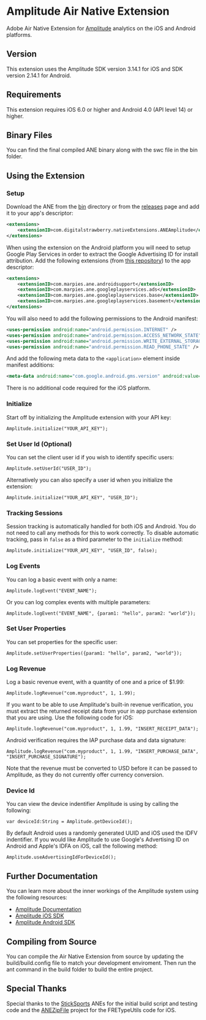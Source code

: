 # Amplitude Air Native Extension

Adobe Air Native Extension for [Amplitude](https://amplitude.com/) analytics on the iOS and Android platforms.

## Version

This extension uses the Amplitude SDK version 3.14.1 for iOS and SDK version 2.14.1 for Android.

## Requirements

This extension requires iOS 6.0 or higher and Android 4.0 (API level 14) or higher.

## Binary Files

You can find the final compiled ANE binary along with the swc file in the bin folder.

## Using the Extension

### Setup

Download the ANE from the [bin](bin/) directory or from the [releases](../../releases/) page and add it to your app's descriptor:

```xml
<extensions>
    <extensionID>com.digitalstrawberry.nativeExtensions.ANEAmplitude</extensionID>
</extensions>
```

When using the extension on the Android platform you will need to setup Google Play Services in order to extract the Google Advertising ID for install attribution. Add the following extensions (from [this repository](https://github.com/marpies/android-dependency-anes/releases/)) to the app descriptor:

```xml
<extensions>
    <extensionID>com.marpies.ane.androidsupport</extensionID>
    <extensionID>com.marpies.ane.googleplayservices.ads</extensionID>
    <extensionID>com.marpies.ane.googleplayservices.base</extensionID>
    <extensionID>com.marpies.ane.googleplayservices.basement</extensionID>
</extensions>
```

You will also need to add the following permissions to the Android manifest:

```xml
<uses-permission android:name="android.permission.INTERNET" />
<uses-permission android:name="android.permission.ACCESS_NETWORK_STATE" />
<uses-permission android:name="android.permission.WRITE_EXTERNAL_STORAGE"/>
<uses-permission android:name="android.permission.READ_PHONE_STATE" />
```

And add the following meta data to the `<application>` element inside manifest additions:

```xml
<meta-data android:name="com.google.android.gms.version" android:value="@integer/google_play_services_version" />
```

There is no additional code required for the iOS platform.

### Initialize

Start off by initializing the Amplitude extension with your API key:

```as3
Amplitude.initialize("YOUR_API_KEY");
```

### Set User Id (Optional)

You can set the client user id if you wish to identify specific users:

```as3
Amplitude.setUserId("USER_ID");
```

Alternatively you can also specify a user id when you initialize the extension:

```as3
Amplitude.initialize("YOUR_API_KEY", "USER_ID");
```

### Tracking Sessions

Session tracking is automatically handled for both iOS and Android. You do not need to call any methods for this to work correctly. To disable automatic tracking, pass in `false` as a third parameter to the `initialize` method:

```as3
Amplitude.initialize("YOUR_API_KEY", "USER_ID", false);
```

### Log Events

You can log a basic event with only a name:

```as3
Amplitude.logEvent("EVENT_NAME");
```

Or you can log complex events with multiple parameters:

```as3
Amplitude.logEvent("EVENT_NAME", {param1: "hello", param2: "world"});
```

### Set User Properties

You can set properties for the specific user:

```as3
Amplitude.setUserProperties({param1: "hello", param2, "world"});
```

### Log Revenue

Log a basic revenue event, with a quantity of one and a price of $1.99:

```as3
Amplitude.logRevenue("com.myproduct", 1, 1.99);
```

If you want to be able to use Amplitude's built-in revenue verification, you must extract the returned receipt data from your in app purchase extension that you are using. Use the following code for iOS:

```as3
Amplitude.logRevenue("com.myproduct", 1, 1.99, "INSERT_RECEIPT_DATA");
```

Android verification requires the IAP purchase data and data signature:

```as3
Amplitude.logRevenue("com.myproduct", 1, 1.99, "INSERT_PURCHASE_DATA", "INSERT_PURCHASE_SIGNATURE");
```

Note that the revenue must be converted to USD before it can be passed to Amplitude, as they do not currently offer currency conversion.


### Device Id

You can view the device indentifier Amplitude is using by calling the following:

```as3
var deviceId:String = Amplitude.getDeviceId();
```

By default Android uses a randomly generated UUID and iOS used the IDFV indentifier. If you would like Amplitude to use Google's Advertising ID on Android and Apple's IDFA on iOS, call the following method:

```as3
Amplitude.useAdvertisingIdForDeviceId();
```

## Further Documentation

You can learn more about the inner workings of the Amplitude system using the following resources:

* [Amplitude Documentation](https://amplitude.com/docs)
* [Amplitude iOS SDK](https://github.com/amplitude/Amplitude-iOS)
* [Amplitude Android SDK](https://github.com/amplitude/Amplitude-Android)

## Compiling from Source

You can compile the Air Native Extension from source by updating the build/build.config file to match your development enviroment. Then run the ant command in the build folder to build the entire project.

## Special Thanks

Special thanks to the [StickSports](https://github.com/StickSports/) ANEs for the initial build script and testing code and the [ANEZipFile](https://github.com/xperiments/ANEZipFile) project for the FRETypeUtils code for iOS.